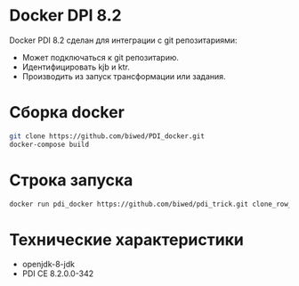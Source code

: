 # Docker DPI 8.2

Docker PDI 8.2 сделан для интеграции с git репозитариями:
  - Может подключаться к git репозитарию.
  - Идентифицировать kjb и ktr.
  - Производить из запуск трансформации или задания.
# Сборка docker
```sh
git clone https://github.com/biwed/PDI_docker.git
docker-compose build 
```

# Строка запуска 
```sh
docker run pdi_docker https://github.com/biwed/pdi_trick.git clone_row_on_pdi  clone_row_on_pdi.ktr
```
# Технические характеристики
- openjdk-8-jdk
- PDI CE 8.2.0.0-342